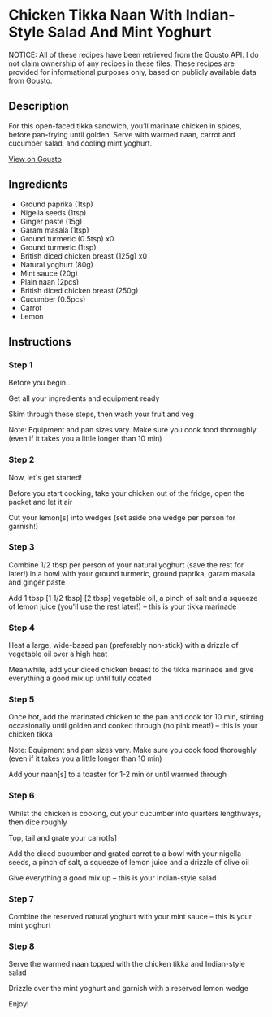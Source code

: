 # Chicken Tikka Naan With Indian-Style Salad And Mint Yoghurt

NOTICE: All of these recipes have been retrieved from the Gousto API. I do not claim ownership of any recipes in these files. These recipes are provided for informational purposes only, based on publicly available data from Gousto.

## Description

For this open-faced tikka sandwich, you’ll marinate chicken in spices, before pan-frying until golden. Serve with warmed naan, carrot and cucumber salad, and cooling mint yoghurt.

[View on Gousto](https://www.gousto.co.uk/recipes/cookbook/10-min-chicken-tikka-naan)

## Ingredients

- Ground paprika (1tsp)
- Nigella seeds (1tsp)
- Ginger paste (15g)
- Garam masala (1tsp)
- Ground turmeric (0.5tsp) x0
- Ground turmeric (1tsp)
- British diced chicken breast (125g) x0
- Natural yoghurt (80g)
- Mint sauce (20g)
- Plain naan (2pcs)
- British diced chicken breast (250g)
- Cucumber (0.5pcs)
- Carrot
- Lemon

## Instructions


### Step 1

Before you begin...

Get all your ingredients and equipment ready

Skim through these steps, then wash your fruit and veg

Note: Equipment and pan sizes vary. Make sure you cook food thoroughly (even if it takes you a little longer than 10 min)


### Step 2

Now, let's get started!

Before you start cooking, take your chicken out of the fridge, open the packet and let it air

Cut your lemon[s] into wedges (set aside one wedge per person for garnish!)


### Step 3

Combine 1/2 tbsp per person of your natural yoghurt (save the rest for later!) in a bowl with your ground turmeric, ground paprika, garam masala and ginger paste

Add 1 tbsp <span class="text-purple">[1 1/2 tbsp]</span> <span class="text-danger">[2 tbsp]</span> vegetable oil, a pinch of salt and a squeeze of<span class="text-danger"> </span>lemon juice (you'll use the rest later!) – this is your tikka marinade


### Step 4

Heat a large, wide-based pan (preferably non-stick) with a drizzle of vegetable oil over a high heat

Meanwhile, add your diced chicken breast to the tikka marinade and give everything a good mix up until fully coated


### Step 5

Once hot, add the marinated chicken to the pan and cook for 10 min, stirring occasionally until golden and cooked through (no pink meat!) – this is your chicken tikka

Note: Equipment and pan sizes vary. Make sure you cook food thoroughly (even if it takes you a little longer than 10 min)

Add your naan[s] to a toaster for 1-2 min or until warmed through


### Step 6

Whilst the chicken is cooking, cut your cucumber into quarters lengthways, then dice roughly

Top, tail and grate your carrot[s]

Add the diced cucumber and grated carrot to a bowl with your nigella seeds, a pinch of salt, a squeeze of lemon juice and a drizzle of olive oil

Give everything a good mix up – this is your Indian-style salad


### Step 7

Combine the reserved natural yoghurt with your mint sauce – this is your mint yoghurt

### Step 8

Serve the warmed naan topped with the chicken tikka and Indian-style salad

Drizzle over the mint yoghurt and garnish with a reserved lemon wedge

Enjoy!

